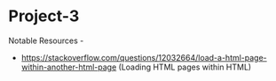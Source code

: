 # Project-3

Notable Resources -
- https://stackoverflow.com/questions/12032664/load-a-html-page-within-another-html-page (Loading HTML pages within HTML)